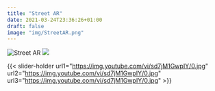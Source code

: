 ```yaml
---
title: "Street AR"
date: 2021-03-24T23:36:26+01:00
draft: false
image: "img/StreetAR.png"
---
```

<link rel="stylesheet" type="text/css" media="all" href="test.css" />

![Street AR](img/StreetAR.png)
[![](https://img.youtube.com/vi/sd7jM1GwpIY/0.jpg)](https://www.youtube.com/watch?v=sd7jM1GwpIY)


{{< slider-holder url1="https://img.youtube.com/vi/sd7jM1GwpIY/0.jpg" url2="https://img.youtube.com/vi/sd7jM1GwpIY/0.jpg" url3="https://img.youtube.com/vi/sd7jM1GwpIY/0.jpg" >}}
